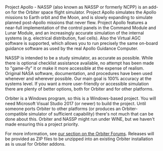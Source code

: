 Project Apollo - NASSP (also known as NASSP or formerly NCPP) is an add-on for 
the Orbiter space flight simulator. Project Apollo simulates the Apollo
missions to Earth orbit and the Moon, and is slowly expanding to 
simulate planned post-Apollo missions that never flew. Project Apollo 
features a near-full implementation of the control panels in the Command 
Module and Lunar Module, and an increasingly accurate simulation of the 
internal systems (e.g. electrical distribution, fuel cells). Also the 
Virtual AGC software is supported, which allows you to run precisely the 
same on-board guidance software as used by the real Apollo Guidance 
Computer.

NASSP is intended to be a study simulator, as accurate as possible. 
While there is optional checklist assistance available, no attempt has 
been made to "game-ify" it or make it more accessible at the expense
of realism. Original NASA  software, documentation, and procedures
have been used whenever and wherever possible. Our main goal is
100% accuracy at the systems level. If you want a more user-friendly
or accessible simulation there are plenty of better options,
both for Orbiter and for other platforms.

Orbiter is a Windows program, so this is a Windows-based project. You 
will need Microsoft Visual Studio 2017 (or newer) to build the project. 
Until someone ports Orbiter to other platforms (or produces an 
Orbiter-compatible simulator of sufficient capability) there's not much
that can be done about this. Orbiter and NASSP might run under WINE,
but we haven't made ensuring this a project priority.

For more information, see [our section on the Orbiter Forums](https://www.orbiter-forum.com/forums/project-apollo-nassp.40/).
Releases will be provided as ZIP files to be unzipped into an existing 
Orbiter installation as is usual for Orbiter addons.